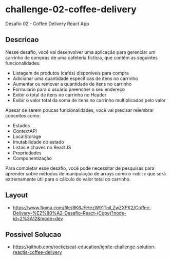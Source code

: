 # challenge-02-coffee-delivery
Desafio 02 - Coffee Delivery React App

## Descricao
Nesse desafio, você vai desenvolver uma aplicação para gerenciar um carrinho de compras de uma cafeteria fictícia, que contém as seguintes funcionalidades:

- Listagem de produtos (cafés) disponíveis para compra
- Adicionar uma quantidade específicas de itens no carrinho
- Aumentar ou remover a quantidade de itens no carrinho
- Formulário para o usuário preencher o seu endereço
- Exibir o total de itens no carrinho no Header
- Exibir o valor total da soma de itens no carrinho multiplicados pelo valor

Apesar de serem poucas funcionalidades, você vai precisar relembrar conceitos como:

- Estados
- ContextAPI
- LocalStorage
- Imutabilidade do estado
- Listas e chaves no ReactJS
- Propriedades
- Componentização

Para completar esse desafio, você pode necessitar de pesquisas para aprender sobre métodos de manipulação de arrays como o `reduce` que será extremamente útil para o cálculo do valor total do carrinho.


## Layout
- https://www.figma.com/file/8K6JFHezW91TniLZwZXPK2/Coffee-Delivery-%E2%80%A2-Desafio-React-(Copy)?node-id=2%3A12&mode=dev

## Possivel Solucao
- https://github.com/rocketseat-education/ignite-challenge-solution-reactjs-coffee-delivery
